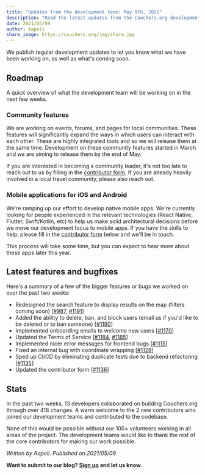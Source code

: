 ```yaml
---
title: "Updates from the development team: May 9th, 2021"
description: "Read the latest updates from the Couchers.org development team."
date: 2021/05/09
author: Aapeli
share_image: https://couchers.org/img/share.jpg
---
```


We publish regular development updates to let you know what we have been working on, as well as what's coming soon.

## Roadmap

A quick overview of what the development team will be working on in the next few weeks.

### Community features

We are working on events, forums, and pages for local communities. These features will significantly expand the ways in which users can interact with each other. These are highly integrated tools and so we will release them at the same time. Development on these community features started in March and we are aiming to release them by the end of May.

If you are interested in becoming a community leader, it's not too late to reach out to us by filling in the [contributor form](https://app.couchers.org/contribute). If you are already heavily involved in a local travel community, please also reach out.

### Mobile applications for iOS and Android

We're ramping up our effort to develop native mobile apps. We're currently looking for people experienced in the relevant technologies (React Native, Flutter, Swift/Kotlin, etc) to help us make solid architectural decisions before we move our development focus to mobile apps. If you have the skills to help, please fill in the [contributor form](https://app.couchers.org/contribute) below and we'll be in touch.

This process will take some time, but you can expect to hear more about these apps later this year.

## Latest features and bugfixes

Here's a summary of a few of the bigger features or bugs we worked on over the past two weeks:

* Redesigned the search feature to display results on the map (filters coming soon) [[#987](https://github.com/Couchers-org/couchers/pull/987), [#1191](https://github.com/Couchers-org/couchers/pull/1191)]
* Added the ability to delete, ban, and block users (email us if you'd like to be deleted or to ban someone) [[#1190](https://github.com/Couchers-org/couchers/pull/1190)]
* Implemented onboarding emails to welcome new users [[#1170](https://github.com/Couchers-org/couchers/pull/1170)]
* Updated the Terms of Service [[#1184](https://github.com/Couchers-org/couchers/pull/1184), [#1185](https://github.com/Couchers-org/couchers/pull/1185)]
* Implemented nicer error messages for frontend bugs [[#1115](https://github.com/Couchers-org/couchers/pull/1115)]
* Fixed an internal bug with coordinate wrapping [[#1128](https://github.com/Couchers-org/couchers/pull/1128)]
* Sped up CI/CD by eliminating duplicate tests due to backend refactoring [[#1135](https://github.com/Couchers-org/couchers/pull/1135)]
* Updated the contributor form [[#1136](https://github.com/Couchers-org/couchers/pull/1136)]

## Stats

In the past two weeks, 13 developers collaborated on building Couchers.org through over 418 changes. A warm welcome to the 2 new contributors who joined our development teams and contributed to the codebase.

None of this would be possible without our 100+ volunteers working in all areas of the project. The development teams would like to thank the rest of the core contributors for making our work possible.


*Written by Aapeli. Published on 2021/05/09.*

**Want to submit to our blog? [Sign up](/signup) and let us know.**
